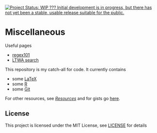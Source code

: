 [![Project Status: WIP ??? Initial development is in progress, but there has not yet been a stable, usable release suitable for the public.](https://www.repostatus.org/badges/latest/wip.svg)](https://www.repostatus.org/#wip)

# Miscellaneous

Useful pages
* [regex101](https://regex101.com/)
* [LTWA search](https://marcinwrochna.github.io/abbrevIso/)

This repository is my catch-all for code. It currently contains
* some [LaTeX](LaTeX)
* some [R](R)
* some [Git](git)

For other resources, see _[Resources](https://github.com/mariabnd/resources)_ and for gists go [here](https://gist.github.com/mariabnd).

## License

This project is licensed under the MIT License, see [LICENSE](LICENSE) for details
